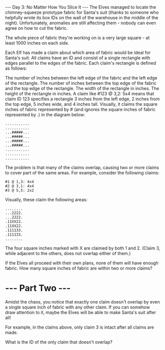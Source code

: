 --- Day 3: No Matter How You Slice It ---
The Elves managed to locate the chimney-squeeze prototype fabric for Santa's suit (thanks to someone who helpfully wrote its box IDs on the wall of the warehouse in the middle of the night). Unfortunately, anomalies are still affecting them - nobody can even agree on how to cut the fabric.

The whole piece of fabric they're working on is a very large square - at least 1000 inches on each side.

Each Elf has made a claim about which area of fabric would be ideal for Santa's suit. All claims have an ID and consist of a single rectangle with edges parallel to the edges of the fabric. Each claim's rectangle is defined as follows:

The number of inches between the left edge of the fabric and the left edge of the rectangle.
The number of inches between the top edge of the fabric and the top edge of the rectangle.
The width of the rectangle in inches.
The height of the rectangle in inches.
A claim like #123 @ 3,2: 5x4 means that claim ID 123 specifies a rectangle 3 inches from the left edge, 2 inches from the top edge, 5 inches wide, and 4 inches tall. Visually, it claims the square inches of fabric represented by # (and ignores the square inches of fabric represented by .) in the diagram below:

```
...........
...........
...#####...
...#####...
...#####...
...#####...
...........
...........
...........
```
The problem is that many of the claims overlap, causing two or more claims to cover part of the same areas. For example, consider the following claims:

```
#1 @ 1,3: 4x4
#2 @ 3,1: 4x4
#3 @ 5,5: 2x2
```
Visually, these claim the following areas:

```
........
...2222.
...2222.
.11XX22.
.11XX22.
.111133.
.111133.
........
```
The four square inches marked with X are claimed by both 1 and 2. (Claim 3, while adjacent to the others, does not overlap either of them.)

If the Elves all proceed with their own plans, none of them will have enough fabric. How many square inches of fabric are within two or more claims?

# --- Part Two ---
Amidst the chaos, you notice that exactly one claim doesn't overlap by even a single square inch of fabric with any other claim. If you can somehow draw attention to it, maybe the Elves will be able to make Santa's suit after all!

For example, in the claims above, only claim 3 is intact after all claims are made.

What is the ID of the only claim that doesn't overlap?
